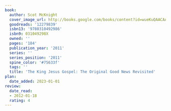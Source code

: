 ```yaml
---
book:
  author: Scot McKnight
  cover_image_url: http://books.google.com/books/content?id=wueKuQAACAAJ&printsec=frontcover&img=1&zoom=1&source=gbs_api
  goodreads: '12279839'
  isbn13: '9780310492986'
  isbn9: 031049298X
  owned: ''
  pages: '184'
  publication_year: '2011'
  series: ''
  series_position: '2011'
  spine_color: '#75633f'
  tags: ''
  title: 'The King Jesus Gospel: The Original Good News Revisited'
plan:
  date_added: 2023-01-01
review:
  date_read:
  - 2012-01-18
  rating: 4
---
```

